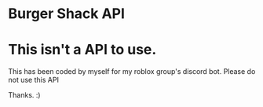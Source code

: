 # Burger Shack API

# This isn't a API to use.
This has been coded by myself for my roblox group's discord bot.
Please do not use this API

Thanks.
:)
